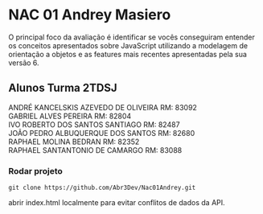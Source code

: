# NAC 01 Andrey Masiero

O principal foco da avaliação é identificar se vocês conseguiram entender os conceitos apresentados sobre JavaScript utilizando a modelagem de orientação a objetos e as features mais recentes apresentadas pela sua versão 6.

## Alunos Turma 2TDSJ 

ANDRÉ KANCELSKIS AZEVEDO DE OLIVEIRA RM: 83092<BR/>
GABRIEL ALVES PEREIRA RM: 82804<BR/>
IVO ROBERTO DOS SANTOS SANTIAGO RM: 82487<BR/>
JOÃO PEDRO ALBUQUERQUE DOS SANTOS RM: 82680<BR/>
RAPHAEL MOLINA BEDRAN RM: 82352<BR/>
RAPHAEL SANTANTONIO DE CAMARGO RM: 83088<BR/>

### Rodar projeto

```
git clone https://github.com/Abr3Dev/Nac01Andrey.git
```
abrir index.html localmente para evitar conflitos de dados da API.
